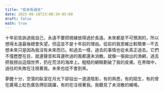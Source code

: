```yaml
---
title: "從未有過去"
date: 2025-06-18T23:08:34-05:00
draft: false
math: true
---
```


十年前告訴過我自己，永遠不要把視線放得過於長遠。未來都是不可預測的，所以想得太遠最後總會失望。但這並不是十年前的理由。從前的我思維比較簡單--不去想未來只是因為我沒有未來而已。和過去一樣，過去的事情也從未真正過去。它們不僅歷歷在目，就連聲音和耳邊吹過的風都還未消散。就像一張拋出的漁網，過去把我撈出這個世界，扔在荒涼的海岸上。粗糙的網眼劃破了我的皮膚。在黑暗中，過往的失敗在注視著我。未來也從不會到來。

夢醒十分，空蕩的臥室在月光下卻投出一道道陰影，有的熟悉，有的陌生，有的曾在廣場上紅色廣告牌前跳躍，有的在注視著我。我聽見了未消散的蟬鳴。
